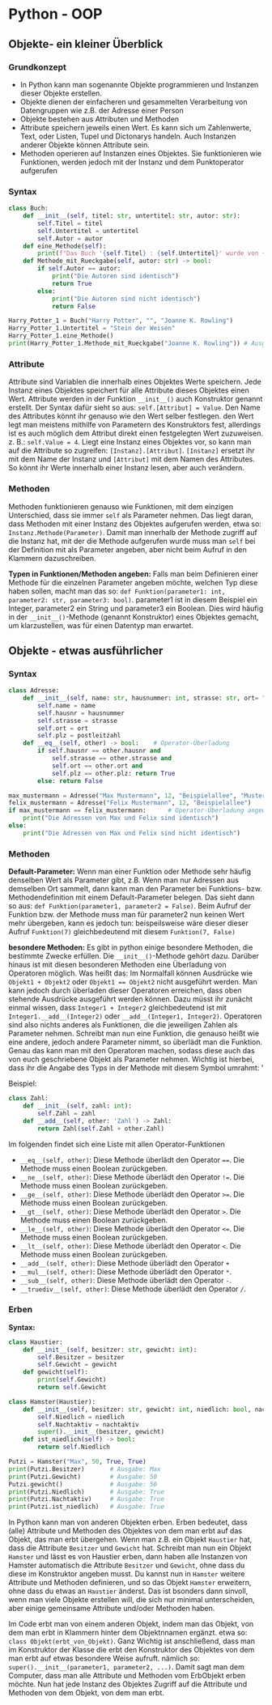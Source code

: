 # Python - OOP
## Objekte- ein kleiner Überblick
### Grundkonzept
* In Python kann man sogenannte Objekte programmieren und Instanzen  dieser Objekte erstellen.
* Objekte dienen der einfacheren und gesammelten Verarbeitung von Datengruppen wie z.B. der Adresse einer Person
* Objekte bestehen aus Attributen und Methoden
* Attribute speichern jeweils einen Wert. Es kann sich um Zahlenwerte, Text, oder Listen, Tupel und Dictonarys handeln. Auch Instanzen anderer Objekte können Attribute sein.
*  Methoden operieren auf Instanzen eines Objektes. Sie funktionieren wie Funktionen, werden jedoch mit der Instanz und dem Punktoperator aufgerufen
### Syntax
```python
class Buch:
    def __init__(self, titel: str, untertitel: str, autor: str):
        self.Titel = titel
        self.Untertitel = untertitel
        self.Autor = autor
    def eine_Methode(self):
        print(f"Das Buch '{self.Titel} : {self.Untertitel}' wurde von {self.Autor} geschrieben.")
    def Methode_mit_Rueckgabe(self, autor: str) -> bool:
        if self.Autor == autor:
            print("Die Autoren sind identisch")
            return True
        else:
            print("Die Autoren sind nicht identisch")
            return False

Harry_Potter_1 = Buch("Harry Potter", "", "Joanne K. Rowling")
Harry_Potter_1.Untertitel = "Stein der Weisen"
Harry_Potter_1.eine_Methode()
print(Harry_Potter_1.Methode_mit_Rueckgabe("Joanne K. Rowling")) # Ausgabe: True
```
### Attribute
Attribute sind Variablen die innerhalb eines Objektes Werte speichern. Jede Instanz eines Objektes speichert für alle Attribute dieses Objektes einen Wert. Attribute werden in der Funktion `__init__()` auch Konstruktor genannt erstellt. Der Syntax dafür sieht so aus: `self.[Attribut] = Value`. Den Name des Attributes könnt ihr genauso wie den Wert selber festlegen. den Wert legt man meistens mithilfe von Parametern des Konstruktors fest, allerdings ist es auch möglich dem Attribut direkt einen festgelegten Wert zuzuweisen. z. B.: `self.Value = 4`. Liegt eine Instanz eines Objektes vor, so kann man auf die Attribute so zugreifen: `[Instanz].[Attribut]`. `[Instanz]` ersetzt ihr mit dem Name der Instanz und `[Attribut]` mit dem Namen des Attributes. So könnt ihr Werte innerhalb einer Instanz lesen, aber auch verändern.
### Methoden
Methoden funktionieren genauso wie Funktionen, mit dem einzigen Unterschied, dass sie immer `self` als Parameter nehmen. Das liegt daran, dass Methoden mit einer Instanz des Objektes aufgerufen werden, etwa so: `Instanz.Methode(Parameter)`. Damit man innerhalb der Methode zugriff auf die Instanz hat, mit der die Methode aufgerufen wurde muss man `self` bei der Definition mit als Parameter angeben, aber nicht beim Aufruf in den Klammern dazuschreiben.

**Typen in Funktionen/Methoden angeben:** Falls man beim Definieren einer Methode für die einzelnen Parameter angeben möchte, welchen Typ diese haben sollen, macht man das so: `def Funktion(parameter1: int, parameter2: str, parameter3: bool)`. parameter1 ist in diesem Beispiel ein Integer, parameter2 ein String und parameter3 ein Boolean. Dies wird häufig in der `__init__()`-Methode (genannt Konstruktor) eines Objektes gemacht, um klarzustellen, was für einen Datentyp man erwartet.

## Objekte - etwas ausführlicher
### Syntax
``` python
class Adresse:
    def __init__(self, name: str, hausnummer: int, strasse: str, ort= "Musterhausingen", postleitzahl = "09989"): # Default-Parameter
        self.name = name
        self.hausnr = hausnummer
        self.strasse = strasse
        self.ort = ort
        self.plz = postleitzahl
    def __eq__(self, other) -> bool:    # Operator-Überladung
        if self.hausnr == other.hausnr and 
            self.strasse == other.strasse and 
            self.ort == other.ort and 
            self.plz == other.plz: return True
        else: return False

max_mustermann = Adresse("Max Mustermann", 12, "Beispielallee", "Musterhausingen", "09989")
felix_mustermann = Adresse("Felix Mustermann", 12, "Beispielallee")     # Default-Parameter angewandt
if max_mustermann == felix_mustermann:      # Operator-Überladung angewandt
    print("Die Adressen von Max und Felix sind identisch") 
else: 
    print("Die Adressen von Max und Felix sind nicht identisch")
```
### Methoden
**Default-Parameter:** Wenn man einer Funktion oder Methode sehr häufig denselben Wert als Parameter gibt, z.B. Wenn man nur Adressen aus demselben Ort sammelt, dann kann man den Parameter bei Funktions- bzw. Methodendefinition mit einem Default-Parameter belegen. Das sieht dann so aus:
`def Funktion(parameter1, parameter2 = False)`. Beim Aufruf der Funktion bzw. der Methode muss man für parameter2 nun keinen Wert mehr übergeben, kann es jedoch tun: beispeilsweise wäre dieser dieser Aufruf `Funktion(7)` gleichbedeutend mit diesem `Funktion(7, False)`

**besondere Methoden:**
Es gibt in python einige besondere Methoden, die bestimmte Zwecke erfüllen. Die `__init__()`-Methode gehört dazu.
Darüber hinaus ist mit diesen besonderen Methoden eine Überladung von Operatoren möglich. Was heißt das: Im Normalfall können Ausdrücke wie `Objekt1 + Objekt2` oder `Objekt1 == Objekt2` nicht ausgeführt werden. Man kann jedoch durch überladen dieser Operatoren erreichen, dass oben stehende Ausdrücke ausgeführt werden können. Dazu müsst ihr zunächt einmal wissen, dass `Integer1 + Integer2` gleichbedeutend ist mit `Integer1.__add__(Integer2)` oder `__add__(Integer1, Integer2)`. Operatoren sind also nichts anderes als Funktionen, die die jeweiligen Zahlen als Parameter nehmen. Schreibt man nun eine Funktion, die genauso heißt wie eine andere, jedoch andere Parameter nimmt, so überlädt man die Funktion. Genau das kann man mit den Operatoren machen, sodass diese auch das von euch geschriebene Objekt als Parameter nehmen. Wichtig ist hierbei, dass ihr die Angabe des Typs in der Methode mit diesem Symbol umrahmt: '

Beispiel:
```python
class Zahl:
    def __init__(self, zahl: int):
        self.Zahl = zahl
    def __add__(self, other: 'Zahl') -> Zahl:
        return Zahl(self.Zahl + other.Zahl)
```
Im folgenden findet sich eine Liste mit allen Operator-Funktionen
* `__eq__(self, other)`: Diese Methode überlädt den Operator `==`. Die Methode muss einen Boolean zurückgeben.
* `__ne__(self, other)`: Diese Methode überlädt den Operator `!=`. Die Methode muss einen Boolean zurückgeben.
* `__ge__(self, other)`: Diese Methode überlädt den Operator `>=`. Die Methode muss einen Boolean zurückgeben.
* `__gt__(self, other)`: Diese Methode überlädt den Operator `>`. Die Methode muss einen Boolean zurückgeben.
* `__le__(self, other)`: Diese Methode überlädt den Operator `<=`. Die Methode muss einen Boolean zurückgeben.
* `__lt__(self, other)`: Diese Methode überlädt den Operator `<`. Die Methode muss einen Boolean zurückgeben.
* `__add__(self, other)`: Diese Methode überlädt den Operator `+`
* `__mul__(self, other)`: Diese Methode überlädt den Operator `*`.
* `__sub__(self, other)`: Diese Methode überlädt den Operator `-`.
* `__truediv__(self, other)`: Diese Methode überlädt den Operator `/`.
### Erben
**Syntax:**
``` python
class Haustier:
    def __init__(self, besitzer: str, gewicht: int):
        self.Besitzer = besitzer
        self.Gewicht = gewicht
    def gewicht(self):
        print(self.Gewicht)
        return self.Gewicht

class Hamster(Haustier):
    def __init__(self, besitzer: str, gewicht: int, niedlich: bool, nachtaktiv: bool):
        self.Niedlich = niedlich
        self.Nachtaktiv = nachtaktiv
        super().__init__(besitzer, gewicht)
    def ist_niedlich(self) -> bool:
        return self.Niedlich

Putzi = Hamster("Max", 50, True, True)
print(Putzi.Besitzer)       # Ausgabe: Max
print(Putzi.Gewicht)        # Ausgabe: 50
Putzi.gewicht()             # Ausgabe: 50
print(Putzi.Niedlich)       # Ausgabe: True
print(Putzi.Nachtaktiv)     # Ausgabe: True
print(Putzi.ist_niedlich)   # Ausgabe: True
```
In Python kann man von anderen Objekten erben. Erben bedeutet, dass (alle) Attribute und Methoden des Objektes von dem man erbt auf das Objekt, das man erbt übergehen. Wenn man z.B. ein Objekt `Haustier` hat, dass die Attribute `Besitzer` und `Gewicht` hat. Schreibt man nun ein Objekt `Hamster` und lässt es von Haustier erben, dann haben alle Instanzen von Hamster automatisch die Attribute `Besitzer` und `Gewicht`, ohne dass du diese im Konstruktor angeben musst. Du kannst nun in `Hamster` weitere Attribute und Methoden definieren, und so das Objekt `Hamster` erweitern, ohne dass du etwas an `Haustier` änderst. Das ist bsonders dann sinvoll, wenn man viele Objekte erstellen will, die sich nur minimal unterscheiden, aber einige gemeinsame Attribute und/oder Methoden haben.

Im Code erbt man von einem anderen Objekt, indem man das Objekt, von dem man erbt in Klammern hinter dem Objektnnamen ergänzt. etwa so:
`class Objekt(erbt_von_Objekt)`. Ganz Wichtig ist anschließend, dass man im Konstruktor der Klasse die erbt den Konstruktor des Objektes von dem man erbt auf etwas besondere Weise aufruft. nämlich so: `super().__init__(parameter1, parameter2, ...)`. Damit sagt man dem Computer, dass man alle Attribute und Methoden vom ErbObjekt erben möchte. Nun hat jede Instanz des Objektes Zugriff auf die Attribute und Methoden von dem Objekt, von dem man erbt.